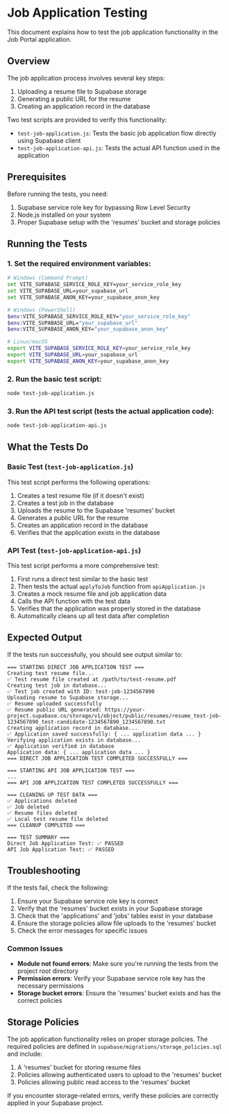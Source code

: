 # Job Application Testing

This document explains how to test the job application functionality in the Job Portal application.

## Overview

The job application process involves several key steps:

1. Uploading a resume file to Supabase storage
2. Generating a public URL for the resume
3. Creating an application record in the database

Two test scripts are provided to verify this functionality:

- `test-job-application.js`: Tests the basic job application flow directly using Supabase client
- `test-job-application-api.js`: Tests the actual API function used in the application

## Prerequisites

Before running the tests, you need:

1. Supabase service role key for bypassing Row Level Security
2. Node.js installed on your system
3. Proper Supabase setup with the 'resumes' bucket and storage policies

## Running the Tests

### 1. Set the required environment variables:

```bash
# Windows (Command Prompt)
set VITE_SUPABASE_SERVICE_ROLE_KEY=your_service_role_key
set VITE_SUPABASE_URL=your_supabase_url
set VITE_SUPABASE_ANON_KEY=your_supabase_anon_key

# Windows (PowerShell)
$env:VITE_SUPABASE_SERVICE_ROLE_KEY="your_service_role_key"
$env:VITE_SUPABASE_URL="your_supabase_url"
$env:VITE_SUPABASE_ANON_KEY="your_supabase_anon_key"

# Linux/macOS
export VITE_SUPABASE_SERVICE_ROLE_KEY=your_service_role_key
export VITE_SUPABASE_URL=your_supabase_url
export VITE_SUPABASE_ANON_KEY=your_supabase_anon_key
```

### 2. Run the basic test script:

```bash
node test-job-application.js
```

### 3. Run the API test script (tests the actual application code):

```bash
node test-job-application-api.js
```

## What the Tests Do

### Basic Test (`test-job-application.js`)

This test script performs the following operations:

1. Creates a test resume file (if it doesn't exist)
2. Creates a test job in the database
3. Uploads the resume to the Supabase 'resumes' bucket
4. Generates a public URL for the resume
5. Creates an application record in the database
6. Verifies that the application exists in the database

### API Test (`test-job-application-api.js`)

This test script performs a more comprehensive test:

1. First runs a direct test similar to the basic test
2. Then tests the actual `applyToJob` function from `apiApplication.js`
3. Creates a mock resume file and job application data
4. Calls the API function with the test data
5. Verifies that the application was properly stored in the database
6. Automatically cleans up all test data after completion

## Expected Output

If the tests run successfully, you should see output similar to:

```
=== STARTING DIRECT JOB APPLICATION TEST ===
Creating test resume file...
✅ Test resume file created at /path/to/test-resume.pdf
Creating test job in database...
✅ Test job created with ID: test-job-1234567890
Uploading resume to Supabase storage...
✅ Resume uploaded successfully
✅ Resume public URL generated: https://your-project.supabase.co/storage/v1/object/public/resumes/resume_test-job-1234567890_test-candidate-1234567890_1234567890.txt
Creating application record in database...
✅ Application saved successfully: { ... application data ... }
Verifying application exists in database...
✅ Application verified in database
Application data: { ... application data ... }
=== DIRECT JOB APPLICATION TEST COMPLETED SUCCESSFULLY ===

=== STARTING API JOB APPLICATION TEST ===
...
=== API JOB APPLICATION TEST COMPLETED SUCCESSFULLY ===

=== CLEANING UP TEST DATA ===
✅ Applications deleted
✅ Job deleted
✅ Resume files deleted
✅ Local test resume file deleted
=== CLEANUP COMPLETED ===

=== TEST SUMMARY ===
Direct Job Application Test: ✅ PASSED
API Job Application Test: ✅ PASSED
```

## Troubleshooting

If the tests fail, check the following:

1. Ensure your Supabase service role key is correct
2. Verify that the 'resumes' bucket exists in your Supabase storage
3. Check that the 'applications' and 'jobs' tables exist in your database
4. Ensure the storage policies allow file uploads to the 'resumes' bucket
5. Check the error messages for specific issues

### Common Issues

- **Module not found errors**: Make sure you're running the tests from the project root directory
- **Permission errors**: Verify your Supabase service role key has the necessary permissions
- **Storage bucket errors**: Ensure the 'resumes' bucket exists and has the correct policies

## Storage Policies

The job application functionality relies on proper storage policies. The required policies are defined in `supabase/migrations/storage_policies.sql` and include:

1. A 'resumes' bucket for storing resume files
2. Policies allowing authenticated users to upload to the 'resumes' bucket
3. Policies allowing public read access to the 'resumes' bucket

If you encounter storage-related errors, verify these policies are correctly applied in your Supabase project.